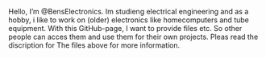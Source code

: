  Hello, I’m @BensElectronics. Im studieng electrical engineering and as a hobby, i like to work on (older) electronics like homecomputers and tube equipment. 
 With this GitHub-page, I want to provide files etc. So other people can acces them and use them for their own projects. Pleas read the discription for The files above for more information. 


